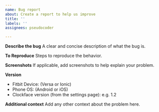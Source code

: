 ```yaml
---
name: Bug report
about: Create a report to help us improve
title: ''
labels: ''
assignees: pseudocoder

---
```


**Describe the bug**
A clear and concise description of what the bug is.

**To Reproduce**
Steps to reproduce the behavior.

**Screenshots**
If applicable, add screenshots to help explain your problem.

**Version**
 - Fitbit Device:  (Versa or Ionic)
 - Phone OS: (Android or iOS)
 - Clockface version (from the settings page): e.g. 1.2

**Additional context**
Add any other context about the problem here.
